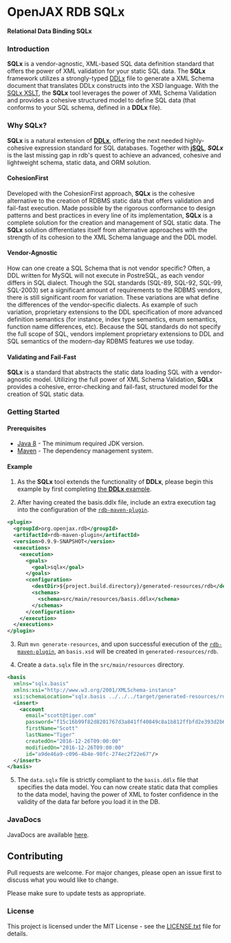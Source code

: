 # OpenJAX RDB SQLx

**Relational Data Binding SQLx**

### Introduction

**SQLx** is a vendor-agnostic, XML-based SQL data definition standard that offers the power of XML validation for your static SQL data. The **SQLx** framework utilizes a strongly-typed [DDLx][ddlx.xsd] file to generate a XML Schema document that translates DDLx constructs into the XSD language. With the [SQLx XSLT][sqlx.xsl], the **SQLx** tool leverages the power of XML Schema Validation and provides a cohesive structured model to define SQL data (that conforms to your SQL schema, defined in a **DDLx** file).

### Why **SQLx**?

**SQLx** is a natural extension of [**DDLx**][ddlx], offering the next needed highly-cohesive expression standard for SQL databases. Together with [**jSQL**][jsql], ***SQLx*** is the last missing gap in rdb's quest to achieve an advanced, cohesive and lightweight schema, static data, and ORM solution.

#### CohesionFirst

Developed with the CohesionFirst approach, **SQLx** is the cohesive alternative to the creation of RDBMS static data that offers validation and fail-fast execution. Made possible by the rigorous conformance to design patterns and best practices in every line of its implementation, **SQLx** is a complete solution for the creation and management of SQL static data. The **SQLx** solution differentiates itself from alternative approaches with the strength of its cohesion to the XML Schema language and the DDL model.

#### Vendor-Agnostic

How can one create a SQL Schema that is not vendor specific? Often, a DDL written for MySQL will not execute in PostreSQL, as each vendor differs in SQL dialect. Though the SQL standards (SQL-89, SQL-92, SQL-99, SQL-2003) set a significant amount of requirements to the RDBMS vendors, there is still significant room for variation. These variations are what define the differences of the vendor-specific dialects. As example of such variation, proprietary extensions to the DDL specification of more advanced definition semantics (for instance, index type semantics, enum semantics, function name differences, etc). Because the SQL standards do not specify the full scope of SQL, vendors implement proprietary extensions to DDL and SQL semantics of the modern-day RDBMS features we use today.

#### Validating and Fail-Fast

**SQLx** is a standard that abstracts the static data loading SQL with a vendor-agnostic model. Utilizing the full power of XML Schema Validation, **SQLx** provides a cohesive, error-checking and fail-fast, structured model for the creation of SQL static data.

### Getting Started

#### Prerequisites

* [Java 8][jdk8-download] - The minimum required JDK version.
* [Maven][maven] - The dependency management system.

#### Example

1. As the **SQLx** tool extends the functionality of **DDLx**, please begin this example by first completing [the **DDLx** example][ddlx-example].

2. After having created the basis.ddlx file, include an extra execution tag into the configuration of the [`rdb-maven-plugin`][rdb-maven-plugin].

  ```xml
  <plugin>
    <groupId>org.openjax.rdb</groupId>
    <artifactId>rdb-maven-plugin</artifactId>
    <version>0.9.9-SNAPSHOT</version>
    <executions>
      <execution>
        <goals>
          <goal>sqlx</goal>
        </goals>
        <configuration>
          <destDir>${project.build.directory}/generated-resources/rdb</destDir>
          <schemas>
            <schema>src/main/resources/basis.ddlx</schema>
          </schemas>
        </configuration>
      </execution>
    </executions>
  </plugin>
  ```

3. Run `mvn generate-resources`, and upon successful execution of the [`rdb-maven-plugin`][rdb-maven-plugin], an `basis.xsd` will be created in `generated-resources/rdb`.

4. Create a `data.sqlx` file in the `src/main/resources` directory.

  ```xml
  <basis
    xmlns="sqlx.basis"
    xmlns:xsi="http://www.w3.org/2001/XMLSchema-instance"
    xsi:schemaLocation="sqlx.basis ../../../target/generated-resources/rdb/basis.xsd">
    <insert>
      <account
        email="scott@tiger.com"
        password="f15c16b99f82d8201767d3a841ff40849c8a1b812ffbfd2e393d2b6aa6682a6e"
        firstName="Scott"
        lastName="Tiger"
        createdOn="2016-12-26T09:00:00"
        modifiedOn="2016-12-26T09:00:00"
        id="a9de46a9-c096-4b4e-98fc-274ec2f22e67"/>
    </insert>
  </basis>
  ```

5. The `data.sqlx` file is strictly compliant to the `basis.ddlx` file that specifies the data model. You can now create static data that complies to the data model, having the power of XML to foster confidence in the validity of the data far before you load it in the DB.

### JavaDocs

JavaDocs are available [here](https://rdb.openjax.org/apidocs/).

## Contributing

Pull requests are welcome. For major changes, please open an issue first to discuss what you would like to change.

Please make sure to update tests as appropriate.

### License

This project is licensed under the MIT License - see the [LICENSE.txt](LICENSE.txt) file for details.

[ddlx-example]: /ddlx#example
[ddlx.xsd]: /ddlx/src/main/resources/ddlx.xsd
[ddlx]: /ddlx
[sqlx.xsl]: /sqlx/src/main/resources/sqlx.xsl
[jdk8-download]: http://www.oracle.com/technetwork/java/javase/downloads/jdk8-downloads-2133151.html
[jsql]: /jsql
[maven-archetype-quickstart]: http://maven.apache.org/archetypes/maven-archetype-quickstart
[maven]: https://maven.apache.org/
[rdb-maven-plugin]: /maven-plugin